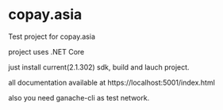 # copay.asia
Test project for copay.asia

project uses .NET Core

just install current(2.1.302) sdk, build and lauch project.

all documentation available at https://localhost:5001/index.html

also you need ganache-cli as test network.
